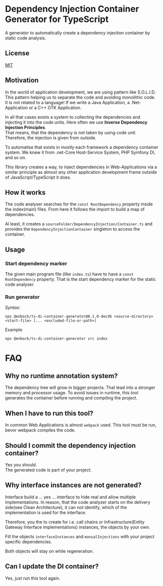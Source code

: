 # Dependency Injection Container Generator for TypeScript

A generator to automatically create a dependency injection container by static code analysis.

## License

[MIT](LICENSE)

## Motivation

In the world of application development, we are using pattern like S.O.L.I.D. This pattern helping us to separate
the code and avoiding monolithic code.    
It is not related to a language! If we write a Java Application, a .Net-Application or a C++ GTK Application.

In all that cases exists a system to collecting the dependencies and injecting it into the code units. Here often we
use **Inverse Dependency Injection Principles**.    
That means, that the dependency is not taken by using code unit. Therefore, the injection is given from outside.

To automatise that exists in mostly each framework a dependency container system. We knew it from .net-Core Host-Service
System, PHP Symfony DI, and so on.

This library creates a way, to inject dependencies in Web-Applications via a similar principle as almost any other
application development frame outside of JavaScript/TypeScript it does.

## How it works

The code analyser searches for the `const RootDependency` property inside the index(main) files. From here it follows
the import to build a map of dependencies.

Al least, it creates a `sourceFolder/DependencyInjection/Container.ts` and provides the `DependencyInjectionContainer`
singleton to access the container.

## Usage

### Start dependency marker

The given main program file (like `index.ts`) have to have a `const RootDependency` property. That is the start
dependency marker for the static code analyser.

### Run generator

*Syntax:*

```
npx @enbock/ts-di-container-generator@0.1.0-dev36 <source-directory> <start-file> [... <excluded-file-or-path>]
```

Example

```shell
npx @enbock/ts-di-container-generator src index
```

# FAQ

## Why no runtime annotation system?

The dependency tree will grow in bigger projects. That lead into a stronger memory and processor usage.
To avoid issues in runtime, this tool generates the container before running and compiling the project.

## When I have to run this tool?

In common Web Applications is almost `webpack` used. This tool must be run, bevor webpack compiles the code.

## Should I commit the dependency injection container?

Yes you should.     
The generated code is part of your project.

## Why interface instances are not generated?

Interface build a ... yes ... interface to hide real and allow multiple implementations. In reason, that the code
analyzer starts on the delivery side(see Clean Architecture), it can not identify, which of the implementation is used
for the interface.

Therefore, you the to create for i.e. call chains or Infrastructure(Entity Gateway Interface implementations) instances,
the objects by your own.

Fill the objects `interfaceInstances` and `manualInjections` with your project specific dependencies.

Both objects will stay on while regeneration.

## Can I update the DI container?

Yes, just run this tool again.
